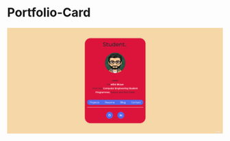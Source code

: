 # Portfolio-Card
![Portfolio-Card](https://raw.githubusercontent.com/DaffyTheDuck/Personal-Portfolio-Card/main/src/assets/Demo.gif)
